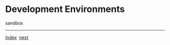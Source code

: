 # Development Environments

sandbox


---
[Index](Index.md)&nbsp;&nbsp;[next](TheDevelopmentProcess.md)
